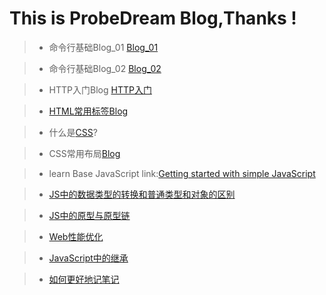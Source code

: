 # This is ProbeDream Blog,Thanks !
> * 命令行基础Blog_01 [Blog_01](https://probedream.github.io/Blog/Blog-Folder/命令行基础Blog(上).html)

> * 命令行基础Blog_02 [Blog_02](https://probedream.github.io/Blog/Blog-Folder/命令行基础Blog(下).html)

> * HTTP入门Blog [HTTP入门](https://probedream.github.io/Blog/Blog-Folder/HTTP入门Blog.html) 

> * [HTML常用标签Blog](https://www.jianshu.com/p/9be797a47942)

> * 什么是[CSS](https://probedream.github.io/Blog/Blog-Folder/什么是CSS.html)?

> * CSS常用布局[Blog](https://probedream.github.io/Blog/Blog-Folder/CSS布局Blog.html)

> * learn Base JavaScript link:[Getting started with simple JavaScript](https://probedream.github.io/Blog/Blog-Folder/JS里的数据类型.html)

> * [JS中的数据类型的转换和普通类型和对象的区别](https://probedream.github.io/Blog/Blog-Folder/JS里的数据类型转换和普通类型和对象的区别.html)

> * [JS中的原型与原型链](https://probedream.github.io/Blog/Blog-Folder/JS中的原型与原型链.html)

> *  [Web性能优化](https://probedream.github.io/Blog/Blog-Folder/Web%E6%80%A7%E8%83%BD%E4%BC%98%E5%8C%96%E5%B8%B8%E7%94%A8%E6%89%8B%E6%AE%B5.html)

> * [JavaScript中的继承](https://probedream.github.io/Blog/Blog-Folder/JS%E4%B8%AD%E7%9A%84%E7%BB%A7%E6%89%BF.html)

> * [如何更好地记笔记](https://probedream.github.io/Blog/Blog-Folder/%E5%A6%82%E4%BD%95%E6%9B%B4%E5%A5%BD%E5%9C%B0%E8%AE%B0%E7%AC%94%E8%AE%B0.html)
